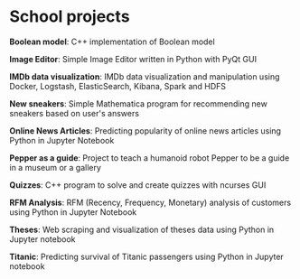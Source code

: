 # School projects

**Boolean model**: C++ implementation of Boolean model

**Image Editor**: Simple Image Editor written in Python with PyQt GUI

**IMDb data visualization**: IMDb data visualization and manipulation using Docker, Logstash, ElasticSearch, Kibana, Spark and HDFS

**New sneakers**: Simple Mathematica program for recommending new sneakers based on user's answers

**Online News Articles**: Predicting popularity of online news articles using Python in Jupyter Notebook

**Pepper as a guide**: Project to teach a humanoid robot Pepper to be a guide in a museum or a gallery

**Quizzes**: C++ program to solve and create quizzes with ncurses GUI

**RFM Analysis**: RFM (Recency, Frequency, Monetary) analysis of customers using Python in Jupyter Notebook

**Theses**: Web scraping and visualization of theses data using Python in Jupyter notebook

**Titanic**: Predicting survival of Titanic passengers using Python in Jupyter notebook

